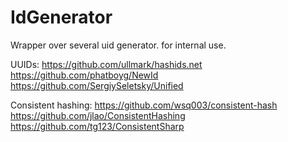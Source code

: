 # IdGenerator
Wrapper over several uid generator.
for internal use.


UUIDs:
https://github.com/ullmark/hashids.net
https://github.com/phatboyg/NewId
https://github.com/SergiySeletsky/Unified


Consistent hashing:
https://github.com/wsq003/consistent-hash
https://github.com/jlao/ConsistentHashing
https://github.com/tg123/ConsistentSharp
